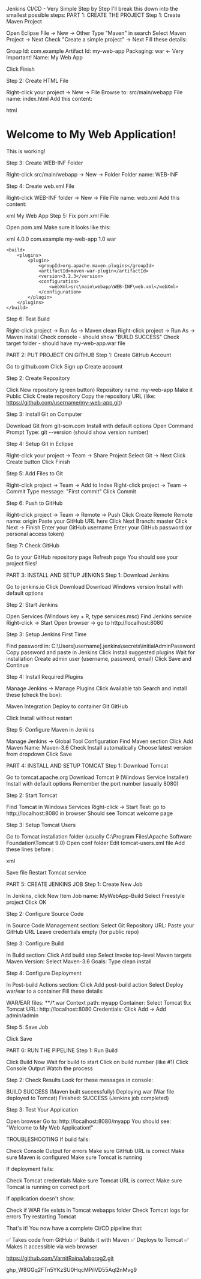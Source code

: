 Jenkins CI/CD - Very Simple Step by Step
I'll break this down into the smallest possible steps:
PART 1: CREATE THE PROJECT
Step 1: Create Maven Project

Open Eclipse
File → New → Other
Type "Maven" in search
Select Maven Project → Next
Check "Create a simple project" → Next
Fill these details:

Group Id: com.example
Artifact Id: my-web-app
Packaging: war ← Very Important!
Name: My Web App


Click Finish

Step 2: Create HTML File

Right-click your project → New → File
Browse to: src/main/webapp
File name: index.html
Add this content:

html<!DOCTYPE html>
<html>
<head>
    <title>My Web App</title>
</head>
<body>
    <h1>Welcome to My Web Application!</h1>
    <p>This is working!</p>
</body>
</html>
Step 3: Create WEB-INF Folder

Right-click src/main/webapp → New → Folder
Folder name: WEB-INF

Step 4: Create web.xml File

Right-click WEB-INF folder → New → File
File name: web.xml
Add this content:

xml<?xml version="1.0" encoding="UTF-8"?>
<web-app xmlns="http://xmlns.jcp.org/xml/ns/javaee" version="4.0">
    <display-name>My Web App</display-name>
</web-app>
Step 5: Fix pom.xml File

Open pom.xml
Make sure it looks like this:

xml<project xmlns="http://maven.apache.org/POM/4.0.0">
    <modelVersion>4.0.0</modelVersion>
    <groupId>com.example</groupId>
    <artifactId>my-web-app</artifactId>
    <version>1.0</version>
    <packaging>war</packaging>
    
    <build>
        <plugins>
            <plugin>
                <groupId>org.apache.maven.plugins</groupId>
                <artifactId>maven-war-plugin</artifactId>
                <version>3.2.3</version>
                <configuration>
                    <webXml>src\main\webapp\WEB-INF\web.xml</webXml>
                </configuration>
            </plugin>
        </plugins>
    </build>
</project>
Step 6: Test Build

Right-click project → Run As → Maven clean
Right-click project → Run As → Maven install
Check console - should show "BUILD SUCCESS"
Check target folder - should have my-web-app.war file


PART 2: PUT PROJECT ON GITHUB
Step 1: Create GitHub Account

Go to github.com
Click Sign up
Create account

Step 2: Create Repository

Click New repository (green button)
Repository name: my-web-app
Make it Public
Click Create repository
Copy the repository URL (like: https://github.com/username/my-web-app.git)

Step 3: Install Git on Computer

Download Git from git-scm.com
Install with default options
Open Command Prompt
Type: git --version (should show version number)

Step 4: Setup Git in Eclipse

Right-click your project → Team → Share Project
Select Git → Next
Click Create button
Click Finish

Step 5: Add Files to Git

Right-click project → Team → Add to Index
Right-click project → Team → Commit
Type message: "First commit"
Click Commit

Step 6: Push to GitHub

Right-click project → Team → Remote → Push
Click Create Remote
Remote name: origin
Paste your GitHub URL here
Click Next
Branch: master
Click Next → Finish
Enter your GitHub username
Enter your GitHub password (or personal access token)

Step 7: Check GitHub

Go to your GitHub repository page
Refresh page
You should see your project files!


PART 3: INSTALL AND SETUP JENKINS
Step 1: Download Jenkins

Go to jenkins.io
Click Download
Download Windows version
Install with default options

Step 2: Start Jenkins

Open Services (Windows key + R, type services.msc)
Find Jenkins service
Right-click → Start
Open browser → go to http://localhost:8080

Step 3: Setup Jenkins First Time

Find password in: C:\Users\[username]\.jenkins\secrets\initialAdminPassword
Copy password and paste in Jenkins
Click Install suggested plugins
Wait for installation
Create admin user (username, password, email)
Click Save and Continue

Step 4: Install Required Plugins

Manage Jenkins → Manage Plugins
Click Available tab
Search and install these (check the box):

Maven Integration
Deploy to container
Git
GitHub


Click Install without restart

Step 5: Configure Maven in Jenkins

Manage Jenkins → Global Tool Configuration
Find Maven section
Click Add Maven
Name: Maven-3.6
Check Install automatically
Choose latest version from dropdown
Click Save


PART 4: INSTALL AND SETUP TOMCAT
Step 1: Download Tomcat

Go to tomcat.apache.org
Download Tomcat 9 (Windows Service Installer)
Install with default options
Remember the port number (usually 8080)

Step 2: Start Tomcat

Find Tomcat in Windows Services
Right-click → Start
Test: go to http://localhost:8080 in browser
Should see Tomcat welcome page

Step 3: Setup Tomcat Users

Go to Tomcat installation folder (usually C:\Program Files\Apache Software Foundation\Tomcat 9.0)
Open conf folder
Edit tomcat-users.xml file
Add these lines before </tomcat-users>:

xml<user username="admin" password="admin" roles="manager-gui,manager-script"/>

Save file
Restart Tomcat service


PART 5: CREATE JENKINS JOB
Step 1: Create New Job

In Jenkins, click New Item
Job name: MyWebApp-Build
Select Freestyle project
Click OK

Step 2: Configure Source Code

In Source Code Management section:
Select Git
Repository URL: Paste your GitHub URL
Leave credentials empty (for public repo)

Step 3: Configure Build

In Build section:
Click Add build step
Select Invoke top-level Maven targets
Maven Version: Select Maven-3.6
Goals: Type clean install

Step 4: Configure Deployment

In Post-build Actions section:
Click Add post-build action
Select Deploy war/ear to a container
Fill these details:

WAR/EAR files: **/*.war
Context path: myapp
Container: Select Tomcat 9.x
Tomcat URL: http://localhost:8080
Credentials: Click Add → Add admin/admin



Step 5: Save Job

Click Save


PART 6: RUN THE PIPELINE
Step 1: Run Build

Click Build Now
Wait for build to start
Click on build number (like #1)
Click Console Output
Watch the process

Step 2: Check Results
Look for these messages in console:

BUILD SUCCESS (Maven built successfully)
Deploying war (War file deployed to Tomcat)
Finished: SUCCESS (Jenkins job completed)

Step 3: Test Your Application

Open browser
Go to: http://localhost:8080/myapp
You should see: "Welcome to My Web Application!"


TROUBLESHOOTING
If build fails:

Check Console Output for errors
Make sure GitHub URL is correct
Make sure Maven is configured
Make sure Tomcat is running

If deployment fails:

Check Tomcat credentials
Make sure Tomcat URL is correct
Make sure Tomcat is running on correct port

If application doesn't show:

Check if WAR file exists in Tomcat webapps folder
Check Tomcat logs for errors
Try restarting Tomcat

That's it! You now have a complete CI/CD pipeline that:

✅ Takes code from GitHub
✅ Builds it with Maven
✅ Deploys to Tomcat
✅ Makes it accessible via web browser

https://github.com/VarnitRaina/labprog2.git

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
